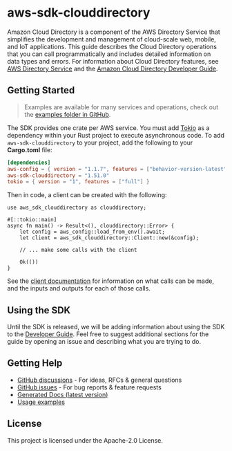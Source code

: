 # aws-sdk-clouddirectory

Amazon Cloud Directory is a component of the AWS Directory Service that simplifies the development and management of cloud-scale web, mobile, and IoT applications. This guide describes the Cloud Directory operations that you can call programmatically and includes detailed information on data types and errors. For information about Cloud Directory features, see [AWS Directory Service](https://aws.amazon.com/directoryservice/) and the [Amazon Cloud Directory Developer Guide](https://docs.aws.amazon.com/clouddirectory/latest/developerguide/what_is_cloud_directory.html).

## Getting Started

> Examples are available for many services and operations, check out the
> [examples folder in GitHub](https://github.com/awslabs/aws-sdk-rust/tree/main/examples).

The SDK provides one crate per AWS service. You must add [Tokio](https://crates.io/crates/tokio)
as a dependency within your Rust project to execute asynchronous code. To add `aws-sdk-clouddirectory` to
your project, add the following to your **Cargo.toml** file:

```toml
[dependencies]
aws-config = { version = "1.1.7", features = ["behavior-version-latest"] }
aws-sdk-clouddirectory = "1.51.0"
tokio = { version = "1", features = ["full"] }
```

Then in code, a client can be created with the following:

```rust,no_run
use aws_sdk_clouddirectory as clouddirectory;

#[::tokio::main]
async fn main() -> Result<(), clouddirectory::Error> {
    let config = aws_config::load_from_env().await;
    let client = aws_sdk_clouddirectory::Client::new(&config);

    // ... make some calls with the client

    Ok(())
}
```

See the [client documentation](https://docs.rs/aws-sdk-clouddirectory/latest/aws_sdk_clouddirectory/client/struct.Client.html)
for information on what calls can be made, and the inputs and outputs for each of those calls.

## Using the SDK

Until the SDK is released, we will be adding information about using the SDK to the
[Developer Guide](https://docs.aws.amazon.com/sdk-for-rust/latest/dg/welcome.html). Feel free to suggest
additional sections for the guide by opening an issue and describing what you are trying to do.

## Getting Help

* [GitHub discussions](https://github.com/awslabs/aws-sdk-rust/discussions) - For ideas, RFCs & general questions
* [GitHub issues](https://github.com/awslabs/aws-sdk-rust/issues/new/choose) - For bug reports & feature requests
* [Generated Docs (latest version)](https://awslabs.github.io/aws-sdk-rust/)
* [Usage examples](https://github.com/awslabs/aws-sdk-rust/tree/main/examples)

## License

This project is licensed under the Apache-2.0 License.

